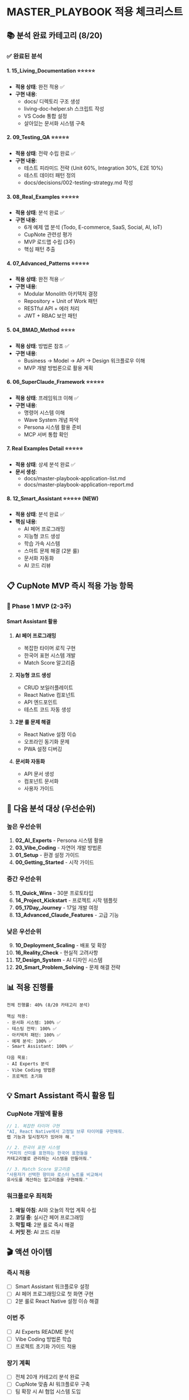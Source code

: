 # MASTER_PLAYBOOK 적용 체크리스트

## 📚 분석 완료 카테고리 (8/20)

### ✅ 완료된 분석

#### 1. **15_Living_Documentation** ⭐⭐⭐⭐⭐
- **적용 상태**: 완전 적용 ✅
- **구현 내용**:
  - docs/ 디렉토리 구조 생성
  - living-doc-helper.sh 스크립트 작성
  - VS Code 통합 설정
  - 살아있는 문서화 시스템 구축

#### 2. **09_Testing_QA** ⭐⭐⭐⭐⭐
- **적용 상태**: 전략 수립 완료 ✅
- **구현 내용**:
  - 테스트 피라미드 전략 (Unit 60%, Integration 30%, E2E 10%)
  - 테스트 데이터 패턴 정의
  - docs/decisions/002-testing-strategy.md 작성

#### 3. **08_Real_Examples** ⭐⭐⭐⭐⭐
- **적용 상태**: 분석 완료 ✅
- **구현 내용**:
  - 6개 예제 앱 분석 (Todo, E-commerce, SaaS, Social, AI, IoT)
  - CupNote 관련성 평가
  - MVP 로드맵 수립 (3주)
  - 핵심 패턴 추출

#### 4. **07_Advanced_Patterns** ⭐⭐⭐⭐⭐
- **적용 상태**: 완전 적용 ✅
- **구현 내용**:
  - Modular Monolith 아키텍처 결정
  - Repository + Unit of Work 패턴
  - RESTful API + 에러 처리
  - JWT + RBAC 보안 패턴

#### 5. **04_BMAD_Method** ⭐⭐⭐⭐
- **적용 상태**: 방법론 참조 ✅
- **구현 내용**:
  - Business → Model → API → Design 워크플로우 이해
  - MVP 개발 방법론으로 활용 계획

#### 6. **06_SuperClaude_Framework** ⭐⭐⭐⭐⭐
- **적용 상태**: 프레임워크 이해 ✅
- **구현 내용**:
  - 명령어 시스템 이해
  - Wave System 개념 파악
  - Persona 시스템 활용 준비
  - MCP 서버 통합 확인

#### 7. **Real Examples Detail** ⭐⭐⭐⭐⭐
- **적용 상태**: 상세 분석 완료 ✅
- **문서 생성**:
  - docs/master-playbook-application-list.md
  - docs/master-playbook-application-report.md

#### 8. **12_Smart_Assistant** ⭐⭐⭐⭐⭐ (NEW)
- **적용 상태**: 분석 완료 ✅
- **핵심 내용**:
  - AI 페어 프로그래밍
  - 지능형 코드 생성
  - 학습 가속 시스템
  - 스마트 문제 해결 (2분 룰)
  - 문서화 자동화
  - AI 코드 리뷰

## 📋 CupNote MVP 즉시 적용 가능 항목

### 🎯 Phase 1 MVP (2-3주)

#### Smart Assistant 활용
1. **AI 페어 프로그래밍**
   - 복잡한 타이머 로직 구현
   - 한국어 표현 시스템 개발
   - Match Score 알고리즘

2. **지능형 코드 생성**
   - CRUD 보일러플레이트
   - React Native 컴포넌트
   - API 엔드포인트
   - 테스트 코드 자동 생성

3. **2분 룰 문제 해결**
   - React Native 설정 이슈
   - 오프라인 동기화 문제
   - PWA 설정 디버깅

4. **문서화 자동화**
   - API 문서 생성
   - 컴포넌트 문서화
   - 사용자 가이드

## 🚀 다음 분석 대상 (우선순위)

### 높은 우선순위
1. **02_AI_Experts** - Persona 시스템 활용
2. **03_Vibe_Coding** - 자연어 개발 방법론
3. **01_Setup** - 환경 설정 가이드
4. **00_Getting_Started** - 시작 가이드

### 중간 우선순위
5. **11_Quick_Wins** - 30분 프로토타입
6. **14_Project_Kickstart** - 프로젝트 시작 템플릿
7. **05_17Day_Journey** - 17일 개발 여정
8. **13_Advanced_Claude_Features** - 고급 기능

### 낮은 우선순위
9. **10_Deployment_Scaling** - 배포 및 확장
10. **16_Reality_Check** - 현실적 고려사항
11. **17_Design_System** - AI 디자인 시스템
12. **20_Smart_Problem_Solving** - 문제 해결 전략

## 📊 적용 진행률

```
전체 진행률: 40% (8/20 카테고리 분석)

핵심 적용:
- 문서화 시스템: 100% ✅
- 테스팅 전략: 100% ✅
- 아키텍처 패턴: 100% ✅
- 예제 분석: 100% ✅
- Smart Assistant: 100% ✅

다음 목표:
- AI Experts 분석
- Vibe Coding 방법론
- 프로젝트 초기화
```

## 💡 Smart Assistant 즉시 활용 팁

### CupNote 개발에 활용
```typescript
// 1. 복잡한 타이머 구현
"AI, React Native에서 고정밀 브루 타이머를 구현해줘. 
랩 기능과 일시정지가 있어야 해."

// 2. 한국어 표현 시스템
"커피의 산미를 표현하는 한국어 표현들을 
카테고리별로 관리하는 시스템을 만들어줘."

// 3. Match Score 알고리즘
"사용자가 선택한 향미와 로스터 노트를 비교해서 
유사도를 계산하는 알고리즘을 구현해줘."
```

### 워크플로우 최적화
1. **매일 아침**: AI와 오늘의 작업 계획 수립
2. **코딩 중**: 실시간 페어 프로그래밍
3. **막힐 때**: 2분 룰로 즉시 해결
4. **커밋 전**: AI 코드 리뷰

## 🎬 액션 아이템

### 즉시 적용
- [ ] Smart Assistant 워크플로우 설정
- [ ] AI 페어 프로그래밍으로 첫 화면 구현
- [ ] 2분 룰로 React Native 설정 이슈 해결

### 이번 주
- [ ] AI Experts README 분석
- [ ] Vibe Coding 방법론 학습
- [ ] 프로젝트 초기화 가이드 적용

### 장기 계획
- [ ] 전체 20개 카테고리 분석 완료
- [ ] CupNote 맞춤 AI 워크플로우 구축
- [ ] 팀 확장 시 AI 협업 시스템 도입